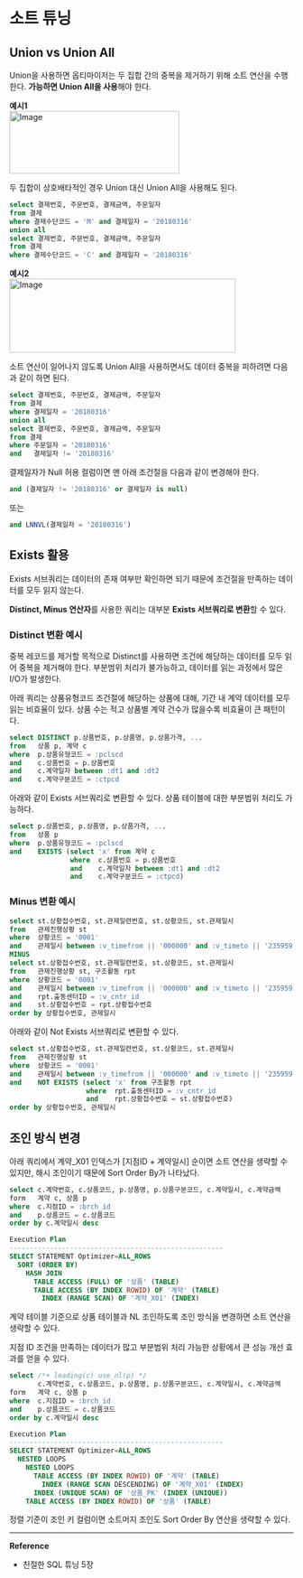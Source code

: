 # 소트 튜닝
## Union vs Union All
Union을 사용하면 옵티마이저는 두 집합 간의 중복을 제거하기 위해 소트 연산을 수행한다.
**가능하면 Union All을 사용**해야 한다.

**예시1**<br>
<img width="301" height="111" alt="Image" src="https://github.com/user-attachments/assets/e86cf0b1-09df-4f97-b943-f82ababca83b" />

두 집합이 상호배타적인 경우 Union 대신 Union All을 사용해도 된다.
```sql
select 결제번호, 주문번호, 결제금액, 주문일자
from 결제
where 결제수단코드 = 'M' and 결제일자 = '20180316'
union all
select 결제번호, 주문번호, 결제금액, 주문일자
from 결제
where 결제수단코드 = 'C' and 결제일자 = '20180316'
```

**예시2**<br>
<img width="401" height="131" alt="Image" src="https://github.com/user-attachments/assets/e5de24d3-9cc7-4003-ba35-0916213390a4" />

소트 연산이 일어나지 않도록 Union All을 사용하면서도 데이터 중복을 피하려면 다음과 같이 하면 된다.
```sql
select 결제번호, 주문번호, 결제금액, 주문일자
from 결제
where 결제일자 = '20180316'
union all
select 결제번호, 주문번호, 결제금액, 주문일자
from 결제
where 주문일자 = '20180316'
and   결제일자 != '20180316'
```

결제일자가 Null 허용 컬럼이면 맨 아래 조건절을 다음과 같이 변경해야 한다.
```sql
and (결제일자 != '20180316' or 결제일자 is null)
```
또는
```sql
and LNNVL(결제일자 = '20180316')
```

## Exists 활용
Exists 서브쿼리는 데이터의 존재 여부만 확인하면 되기 때문에 조건절을 만족하는 데이터를 모두 읽지 않는다.

**Distinct, Minus 연산자**를 사용한 쿼리는 대부분 **Exists 서브쿼리로 변환**할 수 있다.

### Distinct 변환 예시
중복 레코드를 제거할 목적으로 Distinct를 사용하면 조건에 해당하는 데이터를 모두 읽어 중복을 제거해야 한다.
부분범위 처리가 불가능하고, 데이터를 읽는 과정에서 많은 I/O가 발생한다.

아래 쿼리는 상품유형코드 조건절에 해당하는 상품에 대해, 기간 내 계약 데이터를 모두 읽는 비효율이 있다.
상품 수는 적고 상품별 계약 건수가 많을수록 비효율이 큰 패턴이다.
```sql
select DISTINCT p.상품번호, p.상품명, p.상품가격, ...
from   상품 p, 계약 c
where  p.상품유형코드 = :pclscd
and    c.상품번호 = p.상품번호
and    c.계약일자 between :dt1 and :dt2
and    c.계약구분코드 = :ctpcd
```

아래와 같이 Exists 서브쿼리로 변환할 수 있다. 상품 테이블에 대한 부분범위 처리도 가능하다.
```sql
select p.상품번호, p.상품명, p.상품가격, ...
from   상품 p
where  p.상품유형코드 = :pclscd
and    EXISTS (select 'x' from 계약 c
               where  c.상품번호 = p.상품번호
               and    c.계약일자 between :dt1 and :dt2
               and    c.계약구분코드 = :ctpcd)
```

### Minus 변환 예시
```sql
select st.상황접수번호, st.관제일련번호, st.상황코드, st.관제일시
from   관제진행상황 st
where  상황코드 = '0001'
and    관제일시 between :v_timefrom || '000000' and :v_timeto || '235959'
MINUS
select st.상황접수번호, st.관제일련번호, st.상황코드, st.관제일시
from   관제진행상황 st, 구조활동 rpt
where  상황코드 = '0001'
and    관제일시 between :v_timefrom || '000000' and :v_timeto || '235959'
and    rpt.출동센터ID = :v_cntr_id
and    st.상황접수번호 = rpt.상황접수번호
order by 상황접수번호, 관제일시
```
아래와 같이 Not Exists 서브쿼리로 변환할 수 있다.
```sql
select st.상황접수번호, st.관제일련번호, st.상황코드, st.관제일시
from   관제진행상황 st
where  상황코드 = '0001'
and    관제일시 between :v_timefrom || '000000' and :v_timeto || '235959'
and    NOT EXISTS (select 'x' from 구조활동 rpt
                   where  rpt.출동센터ID = :v_cntr_id
                   and    rpt.상황접수번호 = st.상황접수번호)
order by 상황접수번호, 관제일시
```

## 조인 방식 변경
아래 쿼리에서 계약_X01 인덱스가 [지점ID + 계약일시] 순이면 소트 연산을 생략할 수 있지만, 해시 조인이기 때문에 Sort Order By가 나타났다.
```sql
select c.계약번호, c.상품코드, p.상품명, p.상품구분코드, c.계약일시, c.계약금액
form   계약 c, 상품 p
where  c.지점ID = :brch_id
and    p.상품코드 = c.상품코드
order by c.계약일시 desc

Execution Plan
-----------------------------------------------------
SELECT STATEMENT Optimizer=ALL_ROWS
  SORT (ORDER BY)
    HASH JOIN
      TABLE ACCESS (FULL) OF '상품' (TABLE)
      TABLE ACCESS (BY INDEX ROWID) OF '계약' (TABLE)
        INDEX (RANGE SCAN) OF '계약_X01' (INDEX)
```

계약 테이블 기준으로 상품 테이블과 NL 조인하도록 조인 방식을 변경하면 소트 연산을 생략할 수 있다.

지점 ID 조건을 만족하는 데이터가 많고 부분범위 처리 가능한 상황에서 큰 성능 개선 효과를 얻을 수 있다.
```sql
select /*+ leading(c) use_nl(p) */
       c.계약번호, c.상품코드, p.상품명, p.상품구분코드, c.계약일시, c.계약금액
form   계약 c, 상품 p
where  c.지점ID = :brch_id
and    p.상품코드 = c.상품코드
order by c.계약일시 desc

Execution Plan
-----------------------------------------------------
SELECT STATEMENT Optimizer=ALL_ROWS
  NESTED LOOPS
    NESTED LOOPS
      TABLE ACCESS (BY INDEX ROWID) OF '계약' (TABLE)
        INDEX (RANGE SCAN DESCENDING) OF '계약_X01' (INDEX)
      INDEX (UNIQUE SCAN) OF '상품_PK' (INDEX (UNIQUE))
    TABLE ACCESS (BY INDEX ROWID) OF '상품' (TABLE)
```
정렬 기준이 조인 키 컬럼이면 소트머지 조인도 Sort Order By 연산을 생략할 수 있다.

---
**Reference**
- 친절한 SQL 튜닝 5장
